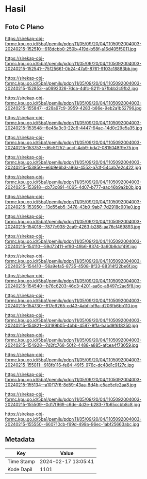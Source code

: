 # Hasil

## Foto C Plano

https://sirekap-obj-formc.kpu.go.id/5ba1/pemilu/pdpr/11/05/09/20/04/1105092004003-20240215-152510--918dcbb0-250b-419d-b58f-a16d405f5011.jpg

https://sirekap-obj-formc.kpu.go.id/5ba1/pemilu/pdpr/11/05/09/20/04/1105092004003-20240215-152541--75f25661-0b24-47a9-8761-9103c18883bb.jpg

https://sirekap-obj-formc.kpu.go.id/5ba1/pemilu/pdpr/11/05/09/20/04/1105092004003-20240215-152853--a0692326-7dca-4dfc-8211-b7fbbb2c9fb2.jpg

https://sirekap-obj-formc.kpu.go.id/5ba1/pemilu/pdpr/11/05/09/20/04/1105092004003-20240215-155847--d26a97c9-3959-4283-b86e-9eb2a1b52796.jpg

https://sirekap-obj-formc.kpu.go.id/5ba1/pemilu/pdpr/11/05/09/20/04/1105092004003-20240215-153548--6e45a3c3-22c6-4447-94ac-14d0c29e5a35.jpg

https://sirekap-obj-formc.kpu.go.id/5ba1/pemilu/pdpr/11/05/09/20/04/1105092004003-20240215-153753--d6c5f252-accf-4ab9-bda2-0815048f9e75.jpg

https://sirekap-obj-formc.kpu.go.id/5ba1/pemilu/pdpr/11/05/09/20/04/1105092004003-20240215-153850--e6b9e6b3-a96a-4553-a7df-54cab7e2c422.jpg

https://sirekap-obj-formc.kpu.go.id/5ba1/pemilu/pdpr/11/05/09/20/04/1105092004003-20240215-153918--cb73c891-4065-4d07-b777-aac46b9a2b0b.jpg

https://sirekap-obj-formc.kpu.go.id/5ba1/pemilu/pdpr/11/05/09/20/04/1105092004003-20240215-153950--13d55eb5-3478-43b0-9ab7-7d2918c901e0.jpg

https://sirekap-obj-formc.kpu.go.id/5ba1/pemilu/pdpr/11/05/09/20/04/1105092004003-20240215-154018--7877c938-2ca9-4263-b288-aa76cf469893.jpg

https://sirekap-obj-formc.kpu.go.id/5ba1/pemilu/pdpr/11/05/09/20/04/1105092004003-20240215-154110--59d72411-ef90-49b6-8374-3a60b6dcf49f.jpg

https://sirekap-obj-formc.kpu.go.id/5ba1/pemilu/pdpr/11/05/09/20/04/1105092004003-20240215-154410--56a9efa5-8735-4508-8f33-88314f22be6f.jpg

https://sirekap-obj-formc.kpu.go.id/5ba1/pemilu/pdpr/11/05/09/20/04/1105092004003-20240215-154540--b76c6203-46c3-4201-aa6c-a8497c2ae5f8.jpg

https://sirekap-obj-formc.kpu.go.id/5ba1/pemilu/pdpr/11/05/09/20/04/1105092004003-20240215-154730--917e9265-cd43-4abf-bf9a-d206fb6bb110.jpg

https://sirekap-obj-formc.kpu.go.id/5ba1/pemilu/pdpr/11/05/09/20/04/1105092004003-20240215-154821--33189b05-4bbb-4587-9ffa-babd9f618250.jpg

https://sirekap-obj-formc.kpu.go.id/5ba1/pemilu/pdpr/11/05/09/20/04/1105092004003-20240215-154928--7d2fc768-50f2-4488-a885-afcea4f73059.jpg

https://sirekap-obj-formc.kpu.go.id/5ba1/pemilu/pdpr/11/05/09/20/04/1105092004003-20240215-155011--918fb116-fe84-4915-976c-dc48d1c9127c.jpg

https://sirekap-obj-formc.kpu.go.id/5ba1/pemilu/pdpr/11/05/09/20/04/1105092004003-20240215-155134--a10f17f6-8d59-43aa-8d4b-c5ae5cfe2aa8.jpg

https://sirekap-obj-formc.kpu.go.id/5ba1/pemilu/pdpr/11/05/09/20/04/1105092004003-20240215-155509--0d17f969-c6de-4d2e-b283-7fb65ccbb8c8.jpg

https://sirekap-obj-formc.kpu.go.id/5ba1/pemilu/pdpr/11/05/09/20/04/1105092004003-20240215-155550--660710cb-f69d-499a-96ec-1abf25663abc.jpg


## Metadata

| Key        | Value               |
| ---------- | ------------------- |
| Time Stamp | 2024-02-17 13:05:41 |
| Kode Dapil | 1101                |



